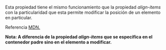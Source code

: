 Esta propiedad tiene el mismo funcionamiento que la propiedad *align-items* con la particularidad que esta permite modificar la posición de un elemento en particular.

Referencia [MDN.](https://developer.mozilla.org/en-US/docs/Web/CSS/align-self)

**Nota: A diferencia de la propiedad *align-items* que se especifica en el contenedor padre sino en el elemento a modificar.**